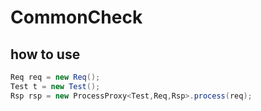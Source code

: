 # CommonCheck

## how to use
```java
Req req = new Req();
Test t = new Test();
Rsp rsp = new ProcessProxy<Test,Req,Rsp>.process(req);
```